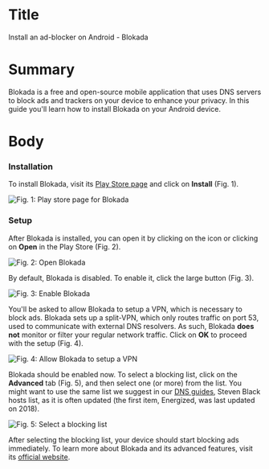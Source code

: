 # Title #
Install an ad-blocker on Android - Blokada

# Summary #
Blokada is a free and open-source mobile application that uses DNS servers to
block ads and trackers on your device to enhance your privacy. In this guide
you'll learn how to install Blokada on your Android device.

# Body #

### Installation ###

To install Blokada, visit its [Play Store page][1] and click on **Install**
(Fig. 1).

![Fig. 1: Play store page for
Blokada](../images/Android/blokada-play-store.jpg?raw=true)

### Setup ###

After Blokada is installed, you can open it by clicking on the icon or clicking
on **Open** in the Play Store (Fig. 2).

![Fig. 2: Open Blokada](../images/Android/blokada-open.jpg?raw=true)

By default, Blokada is disabled. To enable it, click the large button (Fig. 3).

![Fig. 3: Enable Blokada](../images/Android/blokada-enable.jpg?raw=true)

You'll be asked to allow Blokada to setup a VPN, which is necessary to block
ads. Blokada sets up a split-VPN, which only routes traffic on port 53, used to
communicate with external DNS resolvers. As such, Blokada **does not** monitor
or filter your regular network traffic. Click on **OK** to proceed with the
setup (Fig. 4).

![Fig. 4: Allow Blokada to setup a VPN](../images/Android/blokada-vpn.jpg?raw=true)

Blokada should be enabled now. To select a blocking list, click on the
**Advanced** tab (Fig. 5), and then select one (or more) from the list. You
might want to use the same list we suggest in our [DNS guides](mac-dns.md),
Steven Black hosts list, as it is often updated (the first item, Energized, was
last updated on 2018).

![Fig. 5: Select a blocking list](../images/Android/blokada-lists.jpg?raw=true)

After selecting the blocking list, your device should start blocking ads
immediately. To learn more about Blokada and its advanced features, visit its
[official website][2].

[1]: https://go.blokada.org/play

[2]: https://blokada.org/
